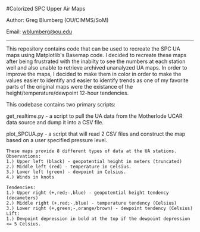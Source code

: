 #Colorized SPC Upper Air Maps

Author: Greg Blumberg (OU/CIMMS/SoM)

Email: wblumberg@ou.edu

---------------------------------------------------------------------------

This repository contains code that can be used to recreate the SPC UA maps
using Matplotlib's Basemap code.  I decided to recreate these maps after being
frustrated with the inabilty to see the numbers at each station well and also
unable to retrieve archived unanalyzed UA maps.  In order to improve the maps,
I decided to make them in color in order to make the values easier to identify
and easier to identify trends as one of my favorite parts of the original maps
were the existance of the height/temperature/dewpoint 12-hour tendencies.

This codebase contains two primary scripts:

get_realtime.py - a script to pull the UA data from the Motherlode UCAR data source and dump it into a CSV file.

plot_SPCUA.py - a script that will read 2 CSV files and construct the map based on a user specified pressure level.

    These maps provide 8 different types of data at the UA stations.
    Observations:
    1.) Upper left (black) - geopotential height in meters (truncated)
    2.) Middle left (red) - temperature in Celsius.
    3.) Lower left (green) - dewpoint in Celsius.
    4.) Winds in knots 
    
    Tendencies:
    1.) Upper right (+,red;-,blue) - geopotential height tendency (decameters)
    2.) Middle right (+,red;-,blue) - temperature tendency (Celsius)
    3.) Lower right (+,green;-,orange/brown) - dewpoint tendency (Celsius)
    Lift:
    1.) Dewpoint depression in bold at the top if the dewpoint depression <= 5 Celsius.

